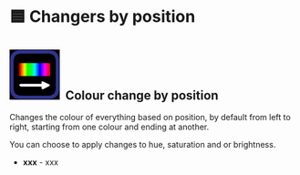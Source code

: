# 🟦 Changers by position



## <img src="../../.gitbook/assets/image (2).png" alt="" data-size="line">  Colour change by position

Changes the colour of everything based on position, by default from left to right, starting from one colour and ending at another.&#x20;

You can choose to apply changes to hue, saturation and or brightness.&#x20;

* **xxx** - xxx

